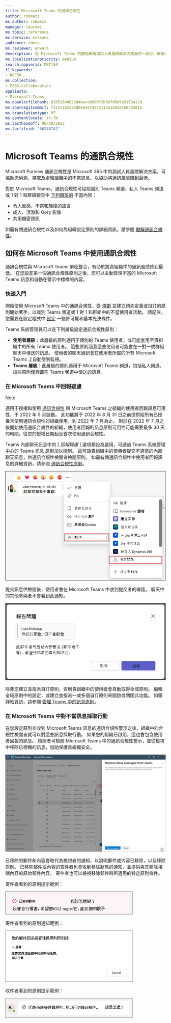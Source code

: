 ```yaml
---
title: Microsoft Teams 的通訊合規性
author: robmazz
ms.author: robmazz
manager: laurawi
ms.topic: reference
ms.service: msteams
audience: admin
ms.reviewer: anwara
description: 從 Microsoft Teams 的觀點瞭解測試人員風險解決方案集的一部分，瞭解通訊合規性 (這是 M365 通訊合規性功能) 的一部分。
ms.localizationpriority: medium
search.appverid: MET150
f1.keywords:
- NOCSH
ms.collection:
- M365-collaboration
appliesto:
- Microsoft Teams
ms.openlocfilehash: 01b51694b22d44ace9980f2b98fdb89a9150a12d
ms.sourcegitcommit: f2253162a23d0683e7424211da1a0a8760c8a91b
ms.translationtype: MT
ms.contentlocale: zh-TW
ms.lasthandoff: 06/29/2022
ms.locfileid: "66240742"
---
```

# <a name="communication-compliance-with-microsoft-teams"></a>Microsoft Teams 的通訊合規性

Microsoft Purview 通訊合規性是 Microsoft 365 中的測試人員風險解決方案，可協助您偵測、擷取及處理組織中的不當訊息，以協助將通訊風險降到最低。

對於 Microsoft Teams，通訊合規性可協助識別 Teams 頻道、私人 Teams 頻道或 1 對 1 和群組聊天中 [下列類型的](/microsoft-365/compliance/communication-compliance-feature-reference) 不當內容：

- 令人反感、不當和騷擾的語言
- 成人、活潑和 Gory 影像
- 共用機密資訊

如需有關通訊合規性以及如何為組織設定原則的詳細資訊，請參閱 [瞭解通訊合規性](/microsoft-365/compliance/communication-compliance)。

## <a name="how-to-use-communication-compliance-in-microsoft-teams"></a>如何在 Microsoft Teams 中使用通訊合規性

通訊合規性與 Microsoft Teams 緊密整合，有助於將貴組織中的通訊風險降到最低。 在您設定第一個通訊合規性原則之後，您可以主動管理不當的 Microsoft Teams 訊息和自動在警示中標幟的內容。

### <a name="getting-started"></a>快速入門

開始使用 Microsoft Teams 中的通訊合規性，從 [規劃](/microsoft-365/compliance/communication-compliance-plan) 並建立預先定義或自訂的原則開始著手，以識別 Teams 頻道或 1 對 1 和群組中的不當使用者活動。 請記住，您需要在設定程式中 [設定](/microsoft-365/compliance/communication-compliance-configure) 一些許可權和基本先決條件。

Teams 系統管理員可以在下列層級設定通訊合規性原則：

- **使用者層級**：此層級的原則適用于個別的 Teams 使用者，或可能套用至貴組織中的所有 Teams 使用者。 這些原則涵蓋這些使用者可能會在一對一或群組聊天中傳送的訊息。 使用者的聊天通訊會在使用者所屬的所有 Microsoft Teams 上自動受到監視。
- **Teams 層級**：此層級的原則適用于 Microsoft Teams 頻道，包括私人頻道。 這些原則僅涵蓋在 Teams 頻道中傳送的訊息。

### <a name="report-a-concern-in-microsoft-teams"></a>在 Microsoft Teams 中回報疑慮

>[!NOTE]
>適用于授權和使用 [通訊合規性](/microsoft-365/compliance/communication-compliance-configure#subscriptions-and-licensing) 與 Microsoft Teams 之組織的使用者回報訊息可用性，于 2022 年 5 月啟動。 此功能將于 2022 年 8 月 31 日之前提供給所有已授權且使用通訊合規性的組織使用，到 2022 年 7 月為止。 對於在 2022 年 7 月之後開始使用通訊合規性的組織，使用者回報的訊息原則可用性可能需要最多 30 天的時間，從您的授權日期起至首次使用通訊合規性。

Teams 內部聊天訊息中的 [ *回報疑慮* ] 選項預設為啟用，可透過 Teams 系統管理中心的 Teams 訊息 [原則](/microsoftteams/manage-teams-in-modern-portal)加以控制。 這可讓貴組織中的使用者提交不適當的內部聊天訊息，供通訊合規性檢閱者檢閱原則。 如需有關通訊合規性中使用者回報訊息的詳細資訊，請參閱 [通訊合規性原則](/microsoft-365/compliance/communication-compliance-policies#user-reported-messages-policy)。

![回報疑慮功能表。](./media/communication-compliance-report-a-concern-full-menu.png)

提交訊息供檢閱後，使用者會在 Microsoft Teams 中收到提交者的確認。 聊天中的其他參與者不會看到此通知。

![回報疑慮確認。](./media/communication-compliance-report-a-concern.png)

除非您建立並指派自訂原則，否則貴組織中的使用者會自動取得全域原則。 編輯全域原則中的設定，或建立並指派一或多個自訂原則來開啟或關閉此功能。 如需詳細資訊，請參閱 [管理 Teams 中的訊息原則](/microsoftteams/messaging-policies-in-teams)。

### <a name="act-on-inappropriate-messages-in-microsoft-teams"></a>在 Microsoft Teams 中對不當訊息採取行動

在您設定原則並收到 Microsoft Teams 訊息的通訊合規性警示之後，組織中的合規性檢閱者就可以對這些訊息採取行動。 如果您的組織已啟用，這也會包含使用者回報的訊息。 檢閱者可檢閱 Microsoft Teams 中的通訊合規性警示，並從檢視中移除已標幟的訊息，協助保護貴組織安全。

![移除 Teams 中的訊息。](./media/communication-compliance-remove-teams-message.png)

已移除的郵件和內容會取代為檢視者的通知，以說明郵件或內容已移除，以及移除原則。 已移除郵件或內容的寄件者也會收到移除狀態的通知，並提供與其移除相關內容的原始郵件內容。 寄件者也可以檢視移除郵件時所適用的特定原則條件。

寄件者看到的原則提示範例：

![寄件者的原則提示。](./media/communication-compliance-warning-1.png)

寄件者看到的原則通知範例：

![寄件者的原則條件資訊。](./media/communication-compliance-warning-2.png)

收件者看到的原則提示範例：

![收件者的原則提示。](./media/communication-compliance-warning-3.png)